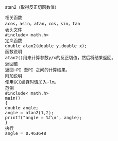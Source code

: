 atan2（取得反正切函数值）
<pre>相关函数
acos，asin，atan，cos，sin，tan
表头文件
#include< math.h>
定义函数
double atan2(double y,double x);
函数说明
atan2()用来计算参数y/x的反正切值，然后将结果返回。
返回值
返回-PI 至PI 之间的计算结果。
附加说明
使用GCC编译时请加入-lm。
范例
#include< math.h>
main()
{
double angle;
angle = atan2(1,2);
printf("angle = %f\n", angle);
}
执行
angle = 0.463648</pre>